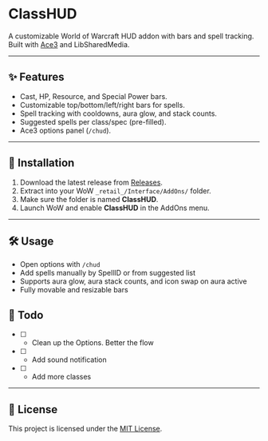 # ClassHUD

A customizable World of Warcraft HUD addon with bars and spell tracking.  
Built with [Ace3](https://www.wowace.com/projects/ace3) and LibSharedMedia.

---

## ✨ Features

- Cast, HP, Resource, and Special Power bars.
- Customizable top/bottom/left/right bars for spells.
- Spell tracking with cooldowns, aura glow, and stack counts.
- Suggested spells per class/spec (pre-filled).
- Ace3 options panel (`/chud`).

---

## 🔧 Installation

1. Download the latest release from [Releases](../../releases).
2. Extract into your WoW `_retail_/Interface/AddOns/` folder.
3. Make sure the folder is named **ClassHUD**.
4. Launch WoW and enable **ClassHUD** in the AddOns menu.

---

## 🛠 Usage

- Open options with `/chud`
- Add spells manually by SpellID or from suggested list
- Supports aura glow, aura stack counts, and icon swap on aura active
- Fully movable and resizable bars

## 🦴 Todo

- [ ] - Clean up the Options. Better the flow
- [ ] - Add sound notification
- [ ] - Add more classes

---

## 📜 License

This project is licensed under the [MIT License](LICENSE).
